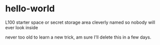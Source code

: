 # hello-world
L100 starter space or secret storage area cleverly named so nobody will ever look inside

never too old to learn a new trick, am sure I'll delete this in a few days.
